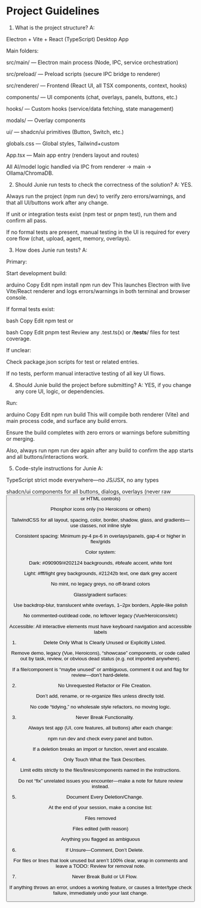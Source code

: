 # Project Guidelines

1. What is the project structure?
   A:

Electron + Vite + React (TypeScript) Desktop App

Main folders:

src/main/ — Electron main process (Node, IPC, service orchestration)

src/preload/ — Preload scripts (secure IPC bridge to renderer)

src/renderer/ — Frontend (React UI, all TSX components, context, hooks)

components/ — UI components (chat, overlays, panels, buttons, etc.)

hooks/ — Custom hooks (service/data fetching, state management)

modals/ — Overlay components

ui/ — shadcn/ui primitives (Button, Switch, etc.)

globals.css — Global styles, Tailwind+custom

App.tsx — Main app entry (renders layout and routes)

All AI/model logic handled via IPC from renderer → main → Ollama/ChromaDB.

2. Should Junie run tests to check the correctness of the solution?
   A:
   YES.

Always run the project (npm run dev) to verify zero errors/warnings, and that all UI/buttons work after any change.

If unit or integration tests exist (npm test or pnpm test), run them and confirm all pass.

If no formal tests are present, manual testing in the UI is required for every core flow (chat, upload, agent, memory, overlays).

3. How does Junie run tests?
   A:

Primary:

Start development build:

arduino
Copy
Edit
npm install
npm run dev
This launches Electron with live Vite/React renderer and logs errors/warnings in both terminal and browser console.

If formal tests exist:

bash
Copy
Edit
npm test
or

bash
Copy
Edit
pnpm test
Review any .test.ts(x) or /__tests__/ files for test coverage.

If unclear:

Check package.json scripts for test or related entries.

If no tests, perform manual interactive testing of all key UI flows.

4. Should Junie build the project before submitting?
   A:
   YES, if you change any core UI, logic, or dependencies.

Run:

arduino
Copy
Edit
npm run build
This will compile both renderer (Vite) and main process code, and surface any build errors.

Ensure the build completes with zero errors or warnings before submitting or merging.

Also, always run npm run dev again after any build to confirm the app starts and all buttons/interactions work.

5. Code-style instructions for Junie
   A:

TypeScript strict mode everywhere—no JS/JSX, no any types

shadcn/ui components for all buttons, dialogs, overlays (never raw <button> or HTML controls)

Phosphor icons only (no Heroicons or others)

TailwindCSS for all layout, spacing, color, border, shadow, glass, and gradients—use classes, not inline style

Consistent spacing: Minimum py-4 px-6 in overlays/panels, gap-4 or higher in flex/grids

Color system:

Dark: #090909/#202124 backgrounds, #bfeafe accent, white font

Light: #fff/light grey backgrounds, #21242b text, one dark grey accent

No mint, no legacy greys, no off-brand colors

Glass/gradient surfaces:

Use backdrop-blur, translucent white overlays, 1–2px borders, Apple-like polish

No commented-out/dead code, no leftover legacy (Vue/Heroicons/etc)

Accessible: All interactive elements must have keyboard navigation and accessible labels


1. Delete Only What Is Clearly Unused or Explicitly Listed.

Remove demo, legacy (Vue, Heroicons), “showcase” components, or code called out by task, review, or obvious dead status (e.g. not imported anywhere).

If a file/component is “maybe unused” or ambiguous, comment it out and flag for review—don’t hard-delete.

2. No Unrequested Refactor or File Creation.

Don’t add, rename, or re-organize files unless directly told.

No code “tidying,” no wholesale style refactors, no moving logic.

3. Never Break Functionality.

Always test app (UI, core features, all buttons) after each change:

npm run dev and check every panel and button.

If a deletion breaks an import or function, revert and escalate.

4. Only Touch What the Task Describes.

Limit edits strictly to the files/lines/components named in the instructions.

Do not “fix” unrelated issues you encounter—make a note for future review instead.

5. Document Every Deletion/Change.

At the end of your session, make a concise list:

Files removed

Files edited (with reason)

Anything you flagged as ambiguous

6. If Unsure—Comment, Don’t Delete.

For files or lines that look unused but aren’t 100% clear, wrap in comments and leave a TODO: Review for removal note.

7. Never Break Build or UI Flow.

If anything throws an error, undoes a working feature, or causes a linter/type check failure, immediately undo your last change.
